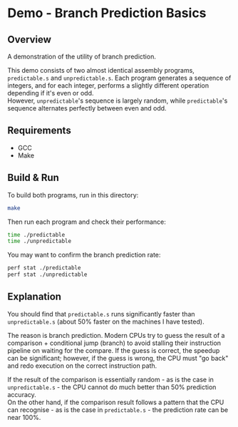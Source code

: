 # Demo - Branch Prediction Basics

## Overview

A demonstration of the utility of branch prediction.

This demo consists of two almost identical assembly programs, `predictable.s` and `unpredictable.s`. Each program generates a sequence of integers, and for each integer, performs a slightly different operation depending if it's even or odd.  
However, `unpredictable`'s sequence is largely random, while `predictable`'s sequence alternates perfectly between even and odd.

## Requirements

- GCC
- Make

## Build & Run

To build both programs, run in this directory:

```bash
make
```

Then run each program and check their performance:

```bash
time ./predictable
time ./unpredictable
```

You may want to confirm the branch prediction rate:

```bash
perf stat ./predictable
perf stat ./unpredictable
```

## Explanation

You should find that `predictable.s` runs significantly faster than `unpredictable.s` (about 50% faster on the machines I have tested).

The reason is branch prediction. Modern CPUs try to guess the result of a comparison + conditional jump (branch) to avoid stalling their instruction pipeline on waiting for the compare. If the guess is correct, the speedup can be significant; however, if the guess is wrong, the CPU must "go back" and redo execution on the correct instruction path.

If the result of the comparison is essentially random - as is the case in `unpredictable.s` - the CPU cannot do much better than 50% prediction accuracy.  
On the other hand, if the comparison result follows a pattern that the CPU can recognise - as is the case in `predictable.s` - the prediction rate can be near 100%.

